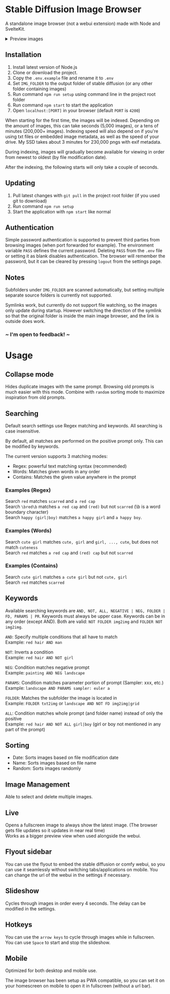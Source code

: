 # Stable Diffusion Image Browser

A standalone image browser (not a webui extension) made with Node and SvelteKit.

<details>
<summary>Preview images</summary>

![sd-browser-preview](https://github.com/SirVeggie/sd-browser/assets/32365239/bcdcc0c2-4a2f-4e4c-98af-6709086ca0b6)
![sd-browser-preview-full](https://github.com/SirVeggie/sd-browser/assets/32365239/e8481be4-3333-410c-ad1c-b621b1b462b2)
![sd-browser-preview-metadata](https://github.com/SirVeggie/sd-browser/assets/32365239/680b6a6b-6c90-49f3-9e82-fd8d812caa94)
![sd-browser-preview-webui](https://github.com/SirVeggie/sd-browser/assets/32365239/df246a90-ba4a-4d5f-85c8-f7b0987fa4a0)
![sd-browser-preview-comfy](https://github.com/SirVeggie/sd-browser/assets/32365239/623983a7-2771-4afa-a7d9-8b4d7abb5348)
</details>

## Installation

1) Install latest version of Node.js
2) Clone or download the project.
3) Copy the `.env.example` file and rename it to `.env`
4) Set `IMG_FOLDER` to the output folder of stable diffusion (or any other folder containing images)
5) Run command `npm run setup` using command line in the project root folder
6) Run command `npm start` to start the application
7) Open `localhost:[PORT]` in your browser (default `PORT` is `4200`)

When starting for the first time, the images will be indexed. Depending on the amount of images, this can take seconds (5,000 images), or a tens of minutes (200,000+ images). Indexing speed will also depend on if you're using txt files or embedded image metadata, as well as the speed of your drive. My SSD takes about 3 minutes for 230,000 pngs with exif metadata.

During indexing, images will gradually become available for viewing in order from newest to oldest (by file modification date).

After the indexing, the following starts will only take a couple of seconds.

## Updating

1) Pull latest changes with `git pull` in the project root folder (if you used git to download)
2) Run command `npm run setup`
3) Start the application with `npm start` like normal

## Authentication

Simple password authentication is supported to prevent third parties from browsing images (when port forwarded for example).
The environment variable `PASS` defines the current password. Deleting `PASS` from the `.env` file or setting it as blank disables authentication.
The browser will remember the password, but it can be cleared by pressing `logout` from the settings page.

## Notes

Subfolders under `IMG_FOLDER` are scanned automatically, but setting multiple separate source folders is currently not supported.

Symlinks work, but currently do not support file watching, so the images only update during startup. However switching the direction of the symlink so that the original folder is inside the main image browser, and the link is outside does work.

### ~ I'm open to feedback! ~

# Usage
## Collapse mode
Hides duplicate images with the same prompt. Browsing old prompts is much easier with this mode. Combine with `random` sorting mode to maximize inspiration from old prompts.

## Searching

Default search settings use Regex matching and keywords. All searching is case insensitive.

By default, all matches are performed on the positive prompt only. This can be modified by keywords.

The current version supports 3 matching modes:
- Regex: powerful text matching syntax (recommended)
- Words: Matches given words in any order
- Contains: Matches the given value anywhere in the prompt

### Examples (Regex)
Search `red` matches `scarred` and `a red cap`  
Search `\bred\b` matches `a red cap` and `(red)` but not `scarred` (\b is a word boundary character)  
Search `happy (girl|boy)` matches `a happy girl` and `a happy boy`.

### Examples (Words)
Search `cute girl` matches `cute, girl` and `girl, ..., cute`, but does not match `cuteness`  
Search `red` matches `a red cap` and `(red) cap` but not `scarred`

### Examples (Contains)
Search `cute girl` matches `a cute girl` but not `cute, girl`  
Search `red` matches `scarred`

## Keywords

Available searching keywords are `AND, NOT, ALL, NEGATIVE | NEG, FOLDER | FD, PARAMS | PR`. Keywords must always be upper case. Keywords can be in any order (except AND). Both are valid: `NOT FOLDER img2img` and `FOLDER NOT img2img`.

`AND`: Specify multiple conditions that all have to match  
Example: `red hair AND man`

`NOT`: Inverts a condition  
Example: `red hair AND NOT girl`

`NEG`: Condition matches negative prompt  
Example: `painting AND NEG landscape`

`PARAMS`: Condition matches parameter portion of prompt (Sampler: xxx, etc.)  
Example: `landscape AND PARAMS sampler: euler a`

`FOLDER`: Matches the subfolder the image is located in  
Example: `FOLDER txt2img` or `landscape AND NOT FD img2img|grid`

`ALL`: Condition matches whole prompt (and folder name) instead of only the positive  
Example: `red hair AND NOT ALL girl|boy` (girl or boy not mentioned in any part of the prompt)

## Sorting
- Date: Sorts images based on file modification date
- Name: Sorts images based on file name
- Random: Sorts images randomly

## Image Management
Able to select and delete multiple images.

## Live
Opens a fullscreen image to always show the latest image. (The browser gets file updates so it updates in near real time)  
Works as a bigger preview view when used alongside the webui.

## Flyout sidebar
You can use the flyout to embed the stable diffusion or comfy webui, so you can use it seamlessly without switching tabs/applications on mobile.
You can change the url of the webui in the settings if necessary.

## Slideshow
Cycles through images in order every 4 seconds. The delay can be modified in the settings.

## Hotkeys
You can use the `arrow keys` to cycle through images while in fullscreen.  
You can use `Space` to start and stop the slideshow.

## Mobile
Optimized for both desktop and mobile use.

The image browser has been setup as PWA compatible, so you can set it on your homescreen on mobile to open it in fullscreen (without a url bar).
